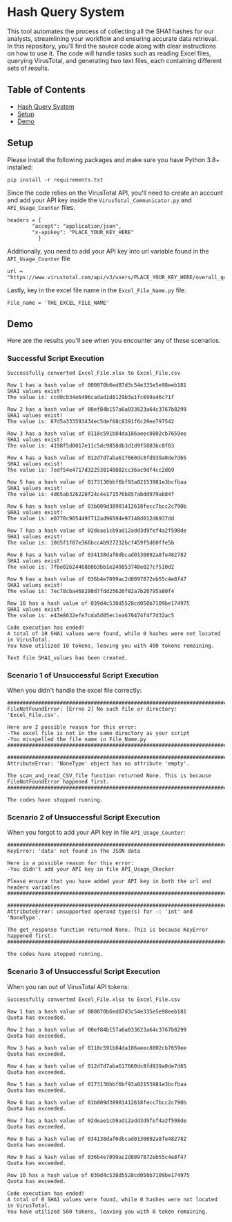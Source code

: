 # Hash Query System <a name="title"/>

This tool automates the process of collecting all the SHA1 hashes for our analysts, streamlining your workflow and ensuring accurate data retrieval. In this repository, you'll find the source code along with clear instructions on how to use it. The code will handle tasks such as reading Excel files, querying VirusTotal, and generating two text files, each containing different sets of results.

## Table of Contents
* [Hash Query System](#title)  
* [Setup](#setup)
* [Demo](#demo)

## Setup <a name="setup"/>
Please install the following packages and make sure you have Python 3.8+ installed:
```
pip install -r requirements.txt
```
Since the code relies on the VirusTotal API, you'll need to create an account and add your API key inside the `VirusTotal_Communicator.py` and `API_Usage_Counter` files. 

```
headers = {
        "accept": "application/json",
        "x-apikey": "PLACE_YOUR_KEY_HERE"
          }
```
Additionally, you need to add your API key into url variable found in the `API_Usage_Counter` file
```
url = "https://www.virustotal.com/api/v3/users/PLACE_YOUR_KEY_HERE/overall_quotas"
```
Lastly, key in the excel file name in the `Excel_File_Name.py` file. 

```
File_name = 'THE_EXCEL_FILE_NAME'
```

## Demo <a name="demo"/>
Here are the results you'll see when you encounter any of these scenarios.
### Successful Script Execution
```
Successfully converted Excel_File.xlsx to Excel_File.csv

Row 1 has a hash value of 000070b6ed87d3c54e335e5e98eeb181
SHA1 values exist!
The value is: ccd0cb34e6496cadad1d8129b3a1fc699a46c71f

Row 2 has a hash value of 00ef84b157a6a033623a64c3767b8299
SHA1 values exist!
The value is: 07d5a333593434ec5def68c8391f6c20ee797542

Row 3 has a hash value of 0118c591b84da186aeec8802cb7659ee
SHA1 values exist!
The value is: 4198f5d0017e11c5dc9858db3d1d9f5803bc8f03

Row 4 has a hash value of 012d7d7aba617660dc8fd939a0de7d65
SHA1 values exist!
The value is: 7edf54e4717d322538140882cc36ac9df4cc2d69

Row 5 has a hash value of 0173130bbf6bf93a02153981e3bcfbaa
SHA1 values exist!
The value is: 4d65ab326228f24c4e171576b857abdd979ab84f

Row 6 has a hash value of 01b009d38901412618fecc7bcc2c790b
SHA1 values exist!
The value is: e0770c905449f712ad96594e97148d012d6937dd

Row 7 has a hash value of 02deae1cb9ad12add3d9fef4a2f598de
SHA1 values exist!
The value is: 10d5f1f87e366bcc4b927232bcf459f5d60ffe5b

Row 8 has a hash value of 034138daf6dbcad0130892a8fe482782
SHA1 values exist!
The value is: 7f6e02624468b0b3bb1e249853748e027cf510d2

Row 9 has a hash value of 036b4e7099ac2d8097872eb55c4e8f47
SHA1 values exist!
The value is: 7ec78cba468280d7fdd25626f82a7b20795a80f4

Row 10 has a hash value of 039d4c538d5528cd050b7109be174975
SHA1 values exist!
The value is: e43e8632efe7cda5d05ec1ea670474f4f7d32ac5

Code execution has ended!
A total of 10 SHA1 values were found, while 0 hashes were not located in VirusTotal.
You have utilized 10 tokens, leaving you with 490 tokens remaining.

Text file SHA1_values has been created.
```

### Scenario 1 of Unsuccessful Script Execution
When you didn't handle the excel file correctly:
```
####################################################################################################
FileNotFoundError: [Errno 2] No such file or directory: 'Excel_File.csv'.

Here are 2 possible reason for this error:
-The excel file is not in the same directory as your script
-You misspelled the file name in File_Name.py
####################################################################################################

####################################################################################################
AttributeError: 'NoneType' object has no attribute 'empty'.

The scan_and_read_CSV_file function returned None. This is because FileNotFoundError happened first.
####################################################################################################

The codes have stopped running.
```

### Scenario 2 of Unsuccessful Script Execution
When you forgot to add your API key in file `API_Usage_Counter`:
```
####################################################################################
KeyError: 'data' not found in the JSON data

Here is a possible reason for this error:
-You didn't add your API key in file API_Usage_Checker

Please ensure that you have added your API key in both the url and headers variables
####################################################################################

####################################################################################
AttributeError: unsupported operand type(s) for -: 'int' and 'NoneType'.

The get_response function returned None. This is because KeyError happened first.
####################################################################################

The codes have stopped running.
```

### Scenario 3 of Unsuccessful Script Execution
When you ran out of VirusTotal API tokens:
```
Successfully converted Excel_File.xlsx to Excel_File.csv

Row 1 has a hash value of 000070b6ed87d3c54e335e5e98eeb181
Quota has exceeded.

Row 2 has a hash value of 00ef84b157a6a033623a64c3767b8299
Quota has exceeded.

Row 3 has a hash value of 0118c591b84da186aeec8802cb7659ee
Quota has exceeded.

Row 4 has a hash value of 012d7d7aba617660dc8fd939a0de7d65
Quota has exceeded.

Row 5 has a hash value of 0173130bbf6bf93a02153981e3bcfbaa
Quota has exceeded.

Row 6 has a hash value of 01b009d38901412618fecc7bcc2c790b
Quota has exceeded.

Row 7 has a hash value of 02deae1cb9ad12add3d9fef4a2f598de
Quota has exceeded.

Row 8 has a hash value of 034138daf6dbcad0130892a8fe482782
Quota has exceeded.

Row 9 has a hash value of 036b4e7099ac2d8097872eb55c4e8f47
Quota has exceeded.

Row 10 has a hash value of 039d4c538d5528cd050b7109be174975
Quota has exceeded.

Code execution has ended!
A total of 0 SHA1 values were found, while 0 hashes were not located in VirusTotal.
You have utilized 500 tokens, leaving you with 0 token remaining.
```
